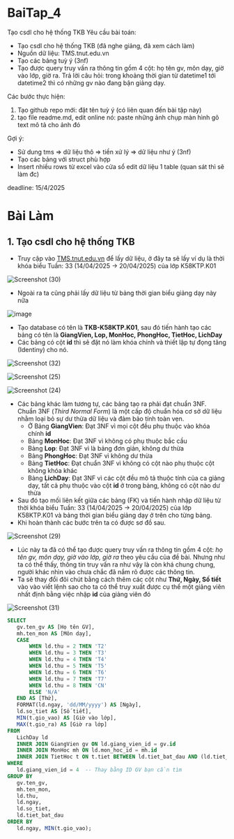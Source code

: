 # BaiTap_4
Tạo csdl cho hệ thống TKB
Yêu cầu bài toán:
 - Tạo csdl cho hệ thống TKB (đã nghe giảng, đã xem cách làm)
 - Nguồn dữ liệu: TMS.tnut.edu.vn
 - Tạo các bảng tuỳ ý (3nf)
 - Tạo được query truy vấn ra thông tin gồm 4 cột: họ tên gv, môn dạy, giờ vào lớp, giờ ra.
   Trả lời câu hỏi: trong khoảng thời gian từ datetime1 tới datetime2 thì có những gv nào đang bận giảng dạy.

Các bước thực hiện:
1. Tạo github repo mới: đặt tên tuỳ ý (có liên quan đến bài tập này)
2. tạo file readme.md, edit online nó:
   paste những ảnh chụp màn hình gõ text mô tả cho ảnh đó
   
Gợi ý:
  - Sử dung tms => dữ liệu thô => tiền xử lý => dữ liệu như ý (3nf)
  - Tạo các bảng với struct phù hợp
  - Insert nhiều rows từ excel vào cửa sổ edit dữ liệu 1 table (quan sát thì sẽ làm đc)

deadline: 15/4/2025

# Bài Làm 
## 1. Tạo csdl cho hệ thống TKB
 - Truy cập vào [TMS.tnut.edu.vn](https://tms.tnut.edu.vn/tkb/lop.html) để lấy dữ liệu, ở đây ta sẽ lấy ví dụ là thời khóa biểu Tuần: 33 (14/04/2025 → 20/04/2025) của lớp K58KTP.K01

![Screenshot (30)](https://github.com/user-attachments/assets/cbed0435-566d-4380-8185-48869b86b020)

 - Ngoài ra ta cũng phải lấy dữ liệu từ bảng thời gian biểu giảng dạy này nữa

![image](https://github.com/user-attachments/assets/e5c31d51-8b9e-44b3-abf4-faa3236e8fd7)

 - Tạo database có tên là __TKB-K58KTP.K01__, sau đó tiến hành tạo các bảng có tên là __GiangVien, Lop, MonHoc, PhongHoc, TietHoc, LichDay__
 - Các bảng có cột __id__ thì sẽ đặt nó làm khóa chính và thiết lập tự đọng tăng (Identiny) cho nó.   

![Screenshot (32)](https://github.com/user-attachments/assets/a553d2e8-f78a-41b0-ba21-03f0633cc2af)
 
![Screenshot (25)](https://github.com/user-attachments/assets/ba32b8a6-5c19-42be-a0eb-96674cf763fb)

![Screenshot (24)](https://github.com/user-attachments/assets/fea8ddf1-13d7-4259-b764-5d3959e0263d)
 
 - Các bảng khác làm tương tự, các bảng tạo ra phải đạt chuẩn 3NF. Chuẩn 3NF (*Third Normal Form*) là một cấp độ chuẩn hóa cơ sở dữ liệu nhằm loại bỏ sự dư thừa dữ liệu và đảm bảo tính toàn vẹn.
    - Ở Bảng __GiangVien__: Đạt 3NF vì mọi cột đều phụ thuộc vào khóa chính __id__
    - Bảng __MonHoc__: Đạt 3NF vì không có phụ thuộc bắc cầu
    - Bảng __Lop__: Đạt 3NF vì là bảng đơn giản, không dư thừa
    - Bảng __PhongHoc__: Đạt 3NF vì không dư thừa
    - Bảng __TietHoc__: Đạt chuẩn 3NF vì không có cột nào phụ thuộc cột không khóa khác
    - Bảng __LichDay__: Đạt 3NF vì các cột đều mô tả thuộc tính của ca giảng dạy, tất cả phụ thuộc vào cột __id__ ở trong bảng, không có cột nào dư thừa  
 - Sau đó tạo mối liên kết giữa các bảng (FK) và tiến hành nhập dữ liệu từ thời khóa biểu Tuần: 33 (14/04/2025 → 20/04/2025) của lớp K58KTP.K01 và bảng thời gian biểu giảng dạy ở trên cho từng bảng.
 - Khi hoàn thành các bước trên ta có được sơ đồ sau.

![Screenshot (29)](https://github.com/user-attachments/assets/accf9d27-a17c-4e19-a6b0-c082ce88b8d4)
   
 - Lúc này ta đã có thể tạo được query truy vấn ra thông tin gồm 4 cột: *họ tên gv, môn dạy, giờ vào lớp, giờ ra* theo yêu cầu của đề bài. Nhưng như ta có thể thấy, thông tin truy vấn ra như vậy là còn khá chung chung, người khác nhìn vào chưa chắc đã nắm rõ được các thông tin.
 - Ta sẽ thay đổi đôi chút bằng cách thêm các cột như __Thứ, Ngày, Số tiết__ vào vào viết lệnh sao cho ta có thể truy xuất được cụ thể một giảng viên nhất định bằng việc nhập __id__ của giảng viên đó

![Screenshot (31)](https://github.com/user-attachments/assets/f5e00627-6c9e-4ed6-9dee-9a00ece4b07a)
   
 ```sql
SELECT 
    gv.ten_gv AS [Họ tên GV],
    mh.ten_mon AS [Môn dạy],
    CASE 
        WHEN ld.thu = 2 THEN 'T2'
        WHEN ld.thu = 3 THEN 'T3'
        WHEN ld.thu = 4 THEN 'T4'
        WHEN ld.thu = 5 THEN 'T5'
        WHEN ld.thu = 6 THEN 'T6'
        WHEN ld.thu = 7 THEN 'T7'
        WHEN ld.thu = 8 THEN 'CN'
        ELSE 'N/A'
    END AS [Thứ],
    FORMAT(ld.ngay, 'dd/MM/yyyy') AS [Ngày],
    ld.so_tiet AS [Số tiết],
    MIN(t.gio_vao) AS [Giờ vào lớp],
    MAX(t.gio_ra) AS [Giờ ra lớp]
FROM 
    LichDay ld
    INNER JOIN GiangVien gv ON ld.giang_vien_id = gv.id
    INNER JOIN MonHoc mh ON ld.mon_hoc_id = mh.id
    INNER JOIN TietHoc t ON t.tiet BETWEEN ld.tiet_bat_dau AND (ld.tiet_bat_dau + ld.so_tiet - 1)
WHERE 
    ld.giang_vien_id = 4  -- Thay bằng ID GV bạn cần tìm
GROUP BY
    gv.ten_gv,
    mh.ten_mon,
    ld.thu,
    ld.ngay,
    ld.so_tiet,
    ld.tiet_bat_dau
ORDER BY 
    ld.ngay, MIN(t.gio_vao);






 
